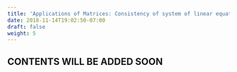 ```yaml
---
title: 'Applications of Matrices: Consistency of system of linear equations by rank method'
date: 2018-11-14T19:02:50-07:00
draft: false
weight: 5
---
```

## CONTENTS WILL BE ADDED SOON
